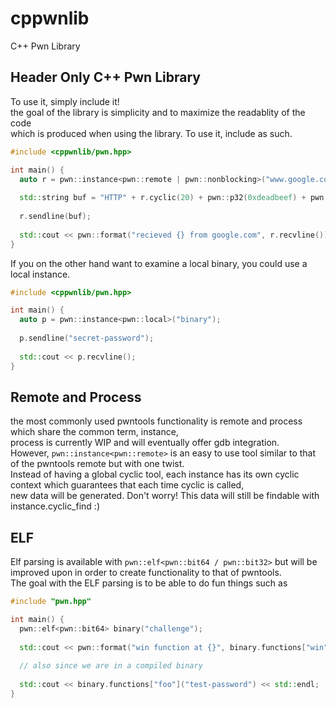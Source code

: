 # cppwnlib
C++ Pwn Library

## Header Only C++ Pwn Library
To use it, simply include it!\
the goal of the library is simplicity and to maximize the readablity of the code\
which is produced when using the library. To use it, include as such.
```cpp
#include <cppwnlib/pwn.hpp>

int main() {
  auto r = pwn::instance<pwn::remote | pwn::nonblocking>("www.google.com", 80); // non-blocking reading, this is of course optional
  
  std::string buf = "HTTP" + r.cyclic(20) + pwn::p32(0xdeadbeef) + pwn::p64(0x4141414142424242);
  
  r.sendline(buf);
  
  std::cout << pwn::format("recieved {} from google.com", r.recvline());
}
```

If you on the other hand want to examine a local binary, you could use a local instance.

```cpp
#include <cppwnlib/pwn.hpp>

int main() {
  auto p = pwn::instance<pwn::local>("binary");
  
  p.sendline("secret-password");
  
  std::cout << p.recvline();
}
```

## Remote and Process
the most commonly used pwntools functionality is remote and process which share the common term, instance, \
process is currently WIP and will eventually offer gdb integration. \
However, `pwn::instance<pwn::remote>` is an easy to use tool similar to that of the pwntools remote but with one twist. \
Instead of having a global cyclic tool, each instance has its own cyclic context which guarantees that each time cyclic is called, \
new data will be generated. Don't worry! This data will still be findable with instance.cyclic_find :)

## ELF
Elf parsing is available with `pwn::elf<pwn::bit64 / pwn::bit32>` but will be improved upon in order to create functionality to that of pwntools. \
The goal with the ELF parsing is to be able to do fun things such as
```cpp
#include "pwn.hpp"

int main() {
  pwn::elf<pwn::bit64> binary("challenge");
  
  std::cout << pwn::format("win function at {}", binary.functions["win"].address) << std::endl;
  
  // also since we are in a compiled binary
  
  std::cout << binary.functions["foo"]("test-password") << std::endl;
}
```
